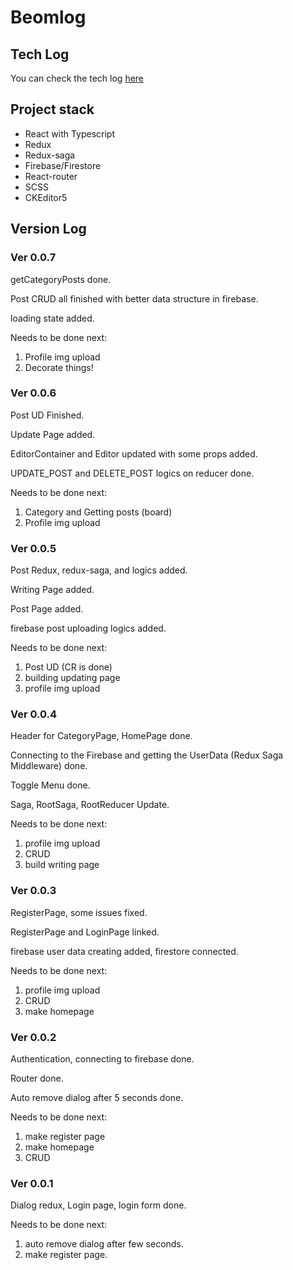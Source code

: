 # Beomlog

## Tech Log

You can check the tech log [here](https://lgphone.tistory.com/category/Else/Personal%20Blog%20Building)

## Project stack

- React with Typescript
- Redux
- Redux-saga
- Firebase/Firestore
- React-router
- SCSS
- CKEditor5


## Version Log

### Ver 0.0.7

getCategoryPosts done.

Post CRUD all finished with better data structure in firebase.

loading state added.

Needs to be done next:
1. Profile img upload
2. Decorate things!


### Ver 0.0.6

Post UD Finished.

Update Page added.

EditorContainer and Editor updated with some props added.

UPDATE_POST and DELETE_POST logics on reducer done.

Needs to be done next:
1. Category and Getting posts (board)
2. Profile img upload

### Ver 0.0.5

Post Redux, redux-saga, and logics added.

Writing Page added.

Post Page added.

firebase post uploading logics added.

Needs to be done next:
1. Post UD (CR is done)
2. building updating page
3. profile img upload

### Ver 0.0.4

Header for CategoryPage, HomePage done.

Connecting to the Firebase and getting the UserData (Redux Saga Middleware) done.

Toggle Menu done.

Saga, RootSaga, RootReducer Update.

Needs to be done next:
1. profile img upload
2. CRUD
3. build writing page

### Ver 0.0.3

RegisterPage, some issues fixed.

RegisterPage and LoginPage linked.

firebase user data creating added, firestore connected.

Needs to be done next:
1. profile img upload
2. CRUD
3. make homepage

### Ver 0.0.2

Authentication, connecting to firebase done.

Router done.

Auto remove dialog after 5 seconds done.

Needs to be done next:
1. make register page
2. make homepage
3. CRUD

### Ver 0.0.1

Dialog redux, Login page, login form done.

Needs to be done next:
1. auto remove dialog after few seconds.
2. make register page.
